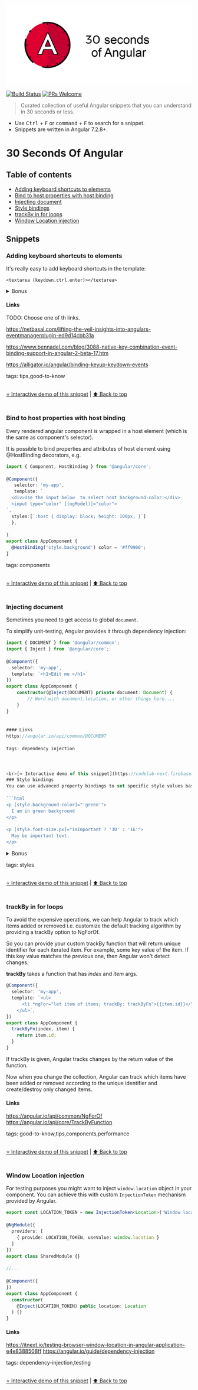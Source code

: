 [![Logo 30 Seconds of Angular](/templates/logo.png)](https://github.com/nycJSorg/30-seconds-of-angular)


[![Build Status](https://travis-ci.com/nycJSorg/30-seconds-of-angular.svg?branch=master)](https://travis-ci.com/nycJSorg/30-seconds-of-angular) [![PRs Welcome](https://img.shields.io/badge/PRs-welcome-brightgreen.svg)](http://makeapullrequest.com)

> Curated collection of useful Angular snippets that you can understand in 30 seconds or less.



* Use <kbd>Ctrl</kbd> + <kbd>F</kbd> or <kbd>command</kbd> + <kbd>F</kbd> to search for a snippet.
* Snippets are written in Angular 7.2.8+.

# 30 Seconds Of Angular

## Table of contents

* [Adding keyboard shortcuts to elements](#Adding-keyboard-shortcuts-to-elements)
* [Bind to host properties with host binding](#Bind-to-host-properties-with-host-binding)
* [Injecting document](#Injecting-document)
* [Style bindings](#Style-bindings)
* [trackBy in for loops](#trackBy-in-for-loops)
* [Window Location injection](#Window-Location-injection)

## Snippets
### Adding keyboard shortcuts to elements
It's really easy to add keyboard shortcuts in the template: 
```
<textarea (keydown.ctrl.enter)></textarea>
```

<details>
<summary>Bonus</summary>

```html
<input (keydown.enter)="...">
<input (keydown.a)="...">
<input (keydown.esc)="...">
<input (keydown.shift.esc)="...">
<input (keydown.control)="...">
<input (keydown.alt)="...">
<input (keydown.meta)="...">
<input (keydown.9)="...">
<input (keydown.tab)="...">
<input (keydown.backspace)="...">
<input (keydown.arrowup)="...">
<input (keydown.shift.arrowdown)="...">
<input (keydown.shift.control.z)="...">
<input (keydown.f4)="...">
```
</details>

#### Links
TODO: Choose one of th links.

https://netbasal.com/lifting-the-veil-insights-into-angulars-eventmanagerplugin-ed9d14cbb31a

https://www.bennadel.com/blog/3088-native-key-combination-event-binding-support-in-angular-2-beta-17.htm

https://alligator.io/angular/binding-keyup-keydown-events

tags: tips,good-to-know



<br>[⭐ Interactive demo of this snippet](https://codelab-next.firebaseapp.com/angular/30-seconds/0) | [⬆ Back to top](#table-of-contents)<br><br>
### Bind to host properties with host binding
Every rendered angular component is wrapped in a host element (which is the same as component's selector).

It is possible to bind properties and attributes of host element using @HostBinding decorators, e.g. 

```typescript
import { Component, HostBinding } from '@angular/core';

@Component({
   selector: 'my-app', 
   template: `
  <div>Use the input below  to select host background-color:</div>
  <input type="color" [(ngModel)]="color"> 
`,
  styles:[`:host { display: block; height: 100px; }`]
  },
  
)
export class AppComponent {
  @HostBinding('style.background') color = '#ff9900';
}
```



tags: components



<br>[⭐ Interactive demo of this snippet](https://codelab-next.firebaseapp.com/angular/30-seconds/1) | [⬆ Back to top](#table-of-contents)<br><br>
### Injecting document
Sometimes you need to get access to global `document`. 

To simplify unit-testing, Angular provides it through dependency injection:

```typescript
import { DOCUMENT } from '@angular/common';
import { Inject } from '@angular/core';

@Component({
  selector: 'my-app',
  template: `<h1>Edit me </h1>`
})
export class AppComponent {
    constructor(@Inject(DOCUMENT) private document: Document) {
        // Word with document.location, or other things here....
    }
}


#### Links
https://angular.io/api/common/DOCUMENT

tags: dependency injection



<br>[⭐ Interactive demo of this snippet](https://codelab-next.firebaseapp.com/angular/30-seconds/2) | [⬆ Back to top](#table-of-contents)<br><br>
### Style bindings
You can use advanced property bindings to set specific style values based on component property values: 

```html
<p [style.background-color]="'green'">
  I am in green background
</p>

<p [style.font-size.px]="isImportant ? '30' : '16'">
  May be important text.
</p>

```

<details>
<summary>Bonus</summary>

```html
<!-- Width in pixels -->
<div [style.width.px]="pxWidth"></div>

<!-- Font size in percentage relative to the parent -->
<div [style.font-size.%]="percentageSize">...</div>

<!-- Height relative to the viewport height -->
<div [style.height.vh]="vwHeight"></div>
```
</details>


tags: styles



<br>[⭐ Interactive demo of this snippet](https://codelab-next.firebaseapp.com/angular/30-seconds/3) | [⬆ Back to top](#table-of-contents)<br><br>
### trackBy in for loops
To avoid the expensive operations, we can help Angular to track which items added or removed i.e. customize the default tracking algorithm by providing a trackBy option to NgForOf.

So you can provide your custom trackBy function that will return unique identifier for each iterated item. 
For example, some key value of the item. If this key value matches the previous one, then Angular won't detect changes.

**trackBy** takes a function that has _index_ and _item_ args. 

```typescript
@Component({
  selector: 'my-app',
  template: `<ul>
      <li *ngFor="let item of items; trackBy: trackByFn">{{item.id}}</li>
    </ul>`,
})
export class AppComponent { 
  trackByFn(index, item) {
    return item.id;
  }
}
```
If trackBy is given, Angular tracks changes by the return value of the function. 

Now when you change the collection, Angular can track which items have been added or removed according to the unique identifier and create/destroy only changed items.


#### Links
https://angular.io/api/common/NgForOf
https://angular.io/api/core/TrackByFunction

tags: good-to-know,tips,components,performance



<br>[⭐ Interactive demo of this snippet](https://codelab-next.firebaseapp.com/angular/30-seconds/4) | [⬆ Back to top](#table-of-contents)<br><br>
### Window Location injection
For testing purposes you might want to inject `window.location` object in your component.
You can achieve this with custom `InjectionToken` mechanism provided by Angular.

```typescript
export const LOCATION_TOKEN = new InjectionToken<Location>('Window location object');

@NgModule({
  providers: [
    { provide: LOCATION_TOKEN, useValue: window.location }
  ]
})
export class SharedModule {}

//...

@Component({
})
export class AppComponent {
  constructor(
    @Inject(LOCATION_TOKEN) public location: Location
  ) {}
}
```


#### Links
https://itnext.io/testing-browser-window-location-in-angular-application-e4e8388508ff
https://angular.io/guide/dependency-injection

tags: dependency-injection,testing



<br>[⭐ Interactive demo of this snippet](https://codelab-next.firebaseapp.com/angular/30-seconds/5) | [⬆ Back to top](#table-of-contents)<br><br>
